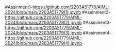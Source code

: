#Assinment1-https://github.com/2203A51779/AIML-2024/blob/main/2203A51779(1).ipynb
#Assinment2-https://github.com/2203A51779/AIML-2024/blob/main/2203A51779(2).ipynb
#Assinment3-https://github.com/2203A51779/AIML-2024/blob/main/2203A51779(3).ipynb
#Assinment4-https://github.com/2203A51779/AIML-2024/blob/main/2203A51779(4).ipynb

